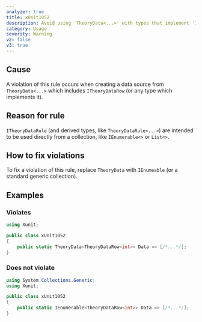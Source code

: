 ```yaml
---
analyzer: true
title: xUnit1052
description: Avoid using 'TheoryData<...>' with types that implement 'ITheoryDataRow'
category: Usage
severity: Warning
v2: false
v3: true
---
```


## Cause

A violation of this rule occurs when creating a data source from `TheoryData<...>` which includes `ITheoryDataRow` (or any type which implements it).

## Reason for rule

`ITheoryDataRule` (and derived types, like `TheoryDataRule<...>`) are intended to be used directly from a collection, like `IEnumerable<>` or `List<>`.

## How to fix violations

To fix a violation of this rule, replace `TheoryData` with `IEnumeable` (or a standard generic collection).

## Examples

### Violates

```csharp
using Xunit;

public class xUnit1052
{
    public static TheoryData<TheoryDataRow<int>> Data => [/*...*/];
}
```

### Does not violate

```csharp
using System.Collections.Generic;
using Xunit;

public class xUnit1052
{
    public static IEnumerable<TheoryDataRow<int>> Data => [/*...*/];
}
```
